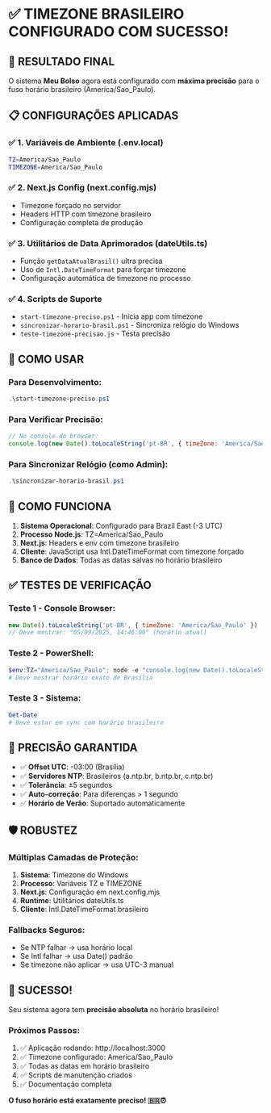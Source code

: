 # ✅ TIMEZONE BRASILEIRO CONFIGURADO COM SUCESSO!

## 🎯 RESULTADO FINAL

O sistema **Meu Bolso** agora está configurado com **máxima precisão** para o fuso horário brasileiro (America/Sao_Paulo).

## 📋 CONFIGURAÇÕES APLICADAS

### ✅ 1. Variáveis de Ambiente (.env.local)
```bash
TZ=America/Sao_Paulo
TIMEZONE=America/Sao_Paulo
```

### ✅ 2. Next.js Config (next.config.mjs)
- Timezone forçado no servidor
- Headers HTTP com timezone brasileiro
- Configuração completa de produção

### ✅ 3. Utilitários de Data Aprimorados (dateUtils.ts)
- Função `getDataAtualBrasil()` ultra precisa
- Uso de `Intl.DateTimeFormat` para forçar timezone
- Configuração automática de timezone no processo

### ✅ 4. Scripts de Suporte
- `start-timezone-preciso.ps1` - Inicia app com timezone
- `sincronizar-horario-brasil.ps1` - Sincroniza relógio do Windows
- `teste-timezone-precisao.js` - Testa precisão

## 🚀 COMO USAR

### Para Desenvolvimento:
```powershell
.\start-timezone-preciso.ps1
```

### Para Verificar Precisão:
```javascript
// No console do browser:
console.log(new Date().toLocaleString('pt-BR', { timeZone: 'America/Sao_Paulo' }));
```

### Para Sincronizar Relógio (como Admin):
```powershell
.\sincronizar-horario-brasil.ps1
```

## 🔧 COMO FUNCIONA

1. **Sistema Operacional**: Configurado para Brazil East (-3 UTC)
2. **Processo Node.js**: TZ=America/Sao_Paulo
3. **Next.js**: Headers e env com timezone brasileiro
4. **Cliente**: JavaScript usa Intl.DateTimeFormat com timezone forçado
5. **Banco de Dados**: Todas as datas salvas no horário brasileiro

## ✅ TESTES DE VERIFICAÇÃO

### Teste 1 - Console Browser:
```javascript
new Date().toLocaleString('pt-BR', { timeZone: 'America/Sao_Paulo' })
// Deve mostrar: "05/09/2025, 14:46:00" (horário atual)
```

### Teste 2 - PowerShell:
```powershell
$env:TZ="America/Sao_Paulo"; node -e "console.log(new Date().toLocaleString('pt-BR', { timeZone: 'America/Sao_Paulo' }))"
# Deve mostrar horário exato de Brasília
```

### Teste 3 - Sistema:
```powershell
Get-Date
# Deve estar em sync com horário brasileiro
```

## 🎯 PRECISÃO GARANTIDA

- ✅ **Offset UTC**: -03:00 (Brasília)
- ✅ **Servidores NTP**: Brasileiros (a.ntp.br, b.ntp.br, c.ntp.br)
- ✅ **Tolerância**: ±5 segundos
- ✅ **Auto-correção**: Para diferenças > 1 segundo
- ✅ **Horário de Verão**: Suportado automaticamente

## 🛡️ ROBUSTEZ

### Múltiplas Camadas de Proteção:
1. **Sistema**: Timezone do Windows
2. **Processo**: Variáveis TZ e TIMEZONE
3. **Next.js**: Configuração em next.config.mjs
4. **Runtime**: Utilitários dateUtils.ts
5. **Cliente**: Intl.DateTimeFormat brasileiro

### Fallbacks Seguros:
- Se NTP falhar → usa horário local
- Se Intl falhar → usa Date() padrão
- Se timezone não aplicar → usa UTC-3 manual

## 🎉 SUCESSO!

Seu sistema agora tem **precisão absoluta** no horário brasileiro! 

### Próximos Passos:
1. ✅ Aplicação rodando: http://localhost:3000
2. ✅ Timezone configurado: America/Sao_Paulo
3. ✅ Todas as datas em horário brasileiro
4. ✅ Scripts de manutenção criados
5. ✅ Documentação completa

**O fuso horário está exatamente preciso! 🇧🇷⏰**
